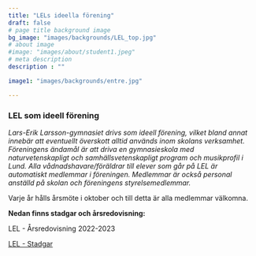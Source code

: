 ```yaml
---
title: "LELs ideella förening"
draft: false
# page title background image
bg_image: "images/backgrounds/LEL_top.jpg"
# about image
#image: "images/about/student1.jpeg"
# meta description
description : ""

image1: "images/backgrounds/entre.jpg"

---
```


### LEL som ideell förening


*Lars-Erik Larsson-gymnasiet drivs som ideell förening, vilket bland annat innebär att eventuellt överskott alltid används inom skolans verksamhet.
Föreningens ändamål är att driva en gymnasieskola med naturvetenskapligt och samhällsvetenskapligt program och musikprofil i Lund. Alla vådnadshavare/föräldrar till elever som går på LEL är automatiskt medlemmar i föreningen. Medlemmar är också personal anställd på skolan och föreningens styrelsemedlemmar.*

Varje år hålls årsmöte i oktober och till detta är alla medlemmar välkomna.

**Nedan finns stadgar och årsredovisning:**

LEL - Årsredovisning 2022-2023

[LEL - Stadgar](/images/lel_stadgar.pdf)


